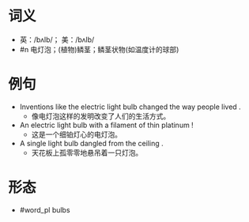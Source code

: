 # 词义
- 英：/bʌlb/； 美：/bʌlb/
- #n 电灯泡；(植物)鳞茎；鳞茎状物(如温度计的球部)
# 例句
- Inventions like the electric light bulb changed the way people lived .
	- 像电灯泡这样的发明改变了人们的生活方式。
- An electric light bulb with a filament of thin platinum !
	- 这是一个细铂灯心的电灯泡。
- A single light bulb dangled from the ceiling .
	- 天花板上孤零零地悬吊着一只灯泡。
# 形态
- #word_pl bulbs
